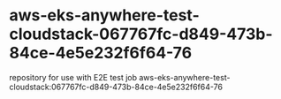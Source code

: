 # aws-eks-anywhere-test-cloudstack-067767fc-d849-473b-84ce-4e5e232f6f64-76
repository for use with E2E test job aws-eks-anywhere-test-cloudstack:067767fc-d849-473b-84ce-4e5e232f6f64-76
